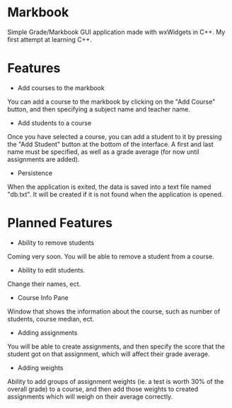 # Markbook
Simple Grade/Markbook GUI application made with wxWidgets in C++. My first attempt at learning C++.

# Features
- Add courses to the markbook  
  
You can add a course to the markbook by clicking on the "Add Course" button, and then specifying a subject name and teacher name. 
- Add students to a course  
  
Once you have selected a course, you can add a student to it by pressing the "Add Student" button at the bottom of the interface.
A first and last name must be specified, as well as a grade average (for now until assignments are added).
- Persistence  
  
When the application is exited, the data is saved into a text file named "db.txt". It will be created if it is not found when the application is opened.

# Planned Features
- Ability to remove students  
  
Coming very soon. You will be able to remove a student from a course.
- Ability to edit students.  
  
Change their names, ect.
- Course Info Pane  
  
Window that shows the information about the course, such as number of students, course median, ect.
- Adding assignments  
  
You will be able to create assignments, and then specify the score that the student got on that assignment, which will affect their grade average.
- Adding weights  
  
Ability to add groups of assignment weights (ie. a test is worth 30% of the overall grade) to a course, and then add those weights to
created assignments which will weigh on their average correctly.
